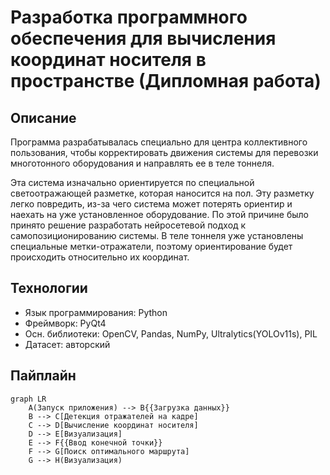 <h1> Разработка программного обеспечения для вычисления координат носителя в пространстве (Дипломная работа) </h1> 

<h2>  Описание </h2> 
<p>Программа разрабатывалась специально для центра коллективного пользования, чтобы корректировать движения системы для перевозки многотонного оборудования и направлять ее в теле тоннеля.</p>

<p> Эта система изначально ориентируется по специальной светоотражающей разметке, которая наносится на пол. Эту разметку легко повредить, из-за чего система может потерять ориентир и наехать на уже установленное оборудование. По этой причине было принято решение разработать нейросетевой подход к самопозиционированию системы. В теле тоннеля уже установлены специальные метки-отражатели, поэтому ориентирование будет происходить относительно их координат.</p>

<h2> Технологии </h2> 
<ul>
<li> Язык программирования: Python </li>
<li> Фреймворк: PyQt4 </li>
<li> Осн. библиотеки: OpenCV, Pandas, NumPy, Ultralytics(YOLOv11s), PIL </li>
<li> Датасет: авторский </li>
</ul>

<h2> Пайплайн </h2>

```mermaid
graph LR
    A(Запуск приложения) --> B{{Загрузка данных}}
    B --> C[Детекция отражателей на кадре]
    C --> D[Вычисление координат носителя]
    D --> E[Визуализация]
    E --> F{{Ввод конечной точки}}
    F --> G[Поиск оптимального маршрута]
    G --> H(Визуализация)
```

